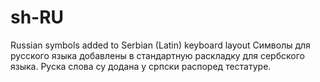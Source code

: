 # sh-RU
Russian symbols added to Serbian (Latin) keyboard layout
Символы для русского языка добавлены в стандартную раскладку для сербского языка.
Руска слова су додана у српски распоред тестатуре.
